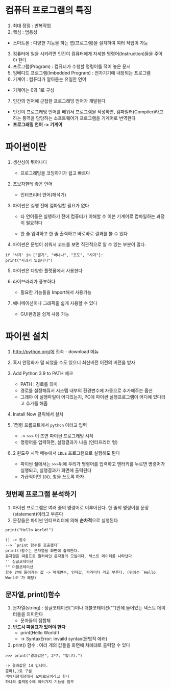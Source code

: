 # 컴퓨터 프로그램의 특징

1.  최대 장점 : 반복작업
2.  핵심 : 범용성 
   - 스마트폰 : 다양한 기능을 하는 앱(프로그램)을 설치하여 여러 작업이 가능
3.  컴퓨터에 일을 시키려면 인간이 컴퓨터에게 자세한 명령어(Instruction)들을 주어야 한다
4.  프로그램(Program) : 컴퓨터가 수행할 명령어를 적어 놓은 문서
5.  임베디드 프로그램(Imbedded Program) : 전자기기에 내장되는 프로그램
6.  기계어 : 컴퓨터가 알아듣는 유일한 언어
   - 기계어는 0과 1로 구성
7.  인간의 언어에 근접한 프로그래밍 언어가 개발된다
   - 인간이 프로그래밍 언어를 배워서 프로그램을 작성하면, 컴파일러(Compiler)라고 하는 통역을 담당하는 소프트웨어가 프로그램을 기계어로 번역한다
   - **프로그래밍 언어 -> 기계어**


# 파이썬이란

1. 생산성이 뛰어나다
   - 프로그래밍을 코딩하기가 쉽고 빠르다 

2. 초보자한테 좋은 언어 
   - 인터프리터 언어(해석기)

3. 파이썬은 실행 전에 컴파일할 필요가 없다

   - 타 언어들은 실행하기 전에 컴퓨터가 이해할 수 이쓴 기계어로 컴파일하는 과정이 필요하다

   - 한 줄 입력하고 한 줄 출력하고 바로바로 결과를 볼 수 있다

4. 파이썬은 문법이 쉬워서 코드를 보면 직관적으로 알 수 있는 부분이 많다.

```
if '사과' in ["딸기", "바나나", "포도", "사과"]:
print("사과가 있습니다")
```

5. 파이썬은 다양한 플랫폼에서 사용한다
6. 라이브러리가 풍부하다
   - 필요한 기능들을 Import해서 사용가능

7. 애니메이션이나 그래픽을 쉽게 사용할 수 있다
   - GUI환경을 쉽게 사용 가능

# 파이썬 설치

1. http://python.org/에 접속 - download 메뉴
2. 혹시 안정화가 덜 되었을 수도 있으니 최신버전 이전의 버전을 받자
3. Add Python 3.9 to PATH 체크
   - PATH : 경로를 의미
   - 경로를 설정해줘서 시스템 내부의 환경변수에 자동으로 추가해주는 옵션
   - 그래야 이 실행파일이 어디있는지, PC에 파이썬 실행프로그램이 어디에 있다라고 추가를 해줌
4. Install Now 클릭해서 설치
5. 1명령 프롬프트에서 `python` 이라고 입력
   - -> `>>>` 이 뜨면 파이썬 프로그래밍 시작
   - 명령어를 입력하면, 실행결과가 나옴 (인터프리터 형)

5. 2 윈도우 시작 메뉴에서 `IDLE` 프로그램으로 실행해도 된다
   - 파이썬 쉘에서는 `>>>`뒤에 우리가 명령어를 입력하고 엔터키를 누르면 명령어가 실행되고, 실행결과가 화면에 출력된다
   - 가급적이면 `IDEL` 창을 쓰도록 하자


## 첫번째 프로그램 분석하기

1. 파이썬 프로그램은 여러 줄의 명령어로 이루어진다. 한 줄의 명령어를 문장(statement)이라고 부른다
2. 문장들은 파이썬 인터프리터에 의해 **순차적**으로 실행된다

```
print("Hello World!")

() -> 함수
--> `print 함수를 호출했다`
print()함수는 문자열을 화면에 출력한다.
문자열은 따옴표로 둘러싸인 문자들의 모임이다. 텍스트 데이터를 나타낸다.
'' 싱글코테이션
"" 더블코테이션
함수 안에 들어가는 값 -> 매개변수, 인자값, 파라미터 라고 부른다. (위에선 `Hello World!`가 해당)
```

## 문자열, print()함수

1. 문자열(string) : 싱글코테이션('')이나 더블코테이션("")안에 들어있는 텍스트 데이터들을 의미한다
   - 문자들의 집합체
2. **반드시 따옴표가 있어야 한다**
   - print(Hello World!) 
   - -> SyntaxError: invaild syntax(문법적 에러)
3. print() 함수 : 여러 개의 값들을 화면에 차례대로 출력할 수 있다

```
>>> print("결과값은", 2*7, "입니다.")

-> 결과값은 14 입니다.
콤마(,)로 구분
객체지향개념에서 오버로딩이라고 한다
하나의 출력함수에 여러가지 기능을 첨부
```



